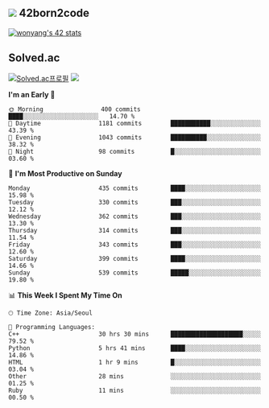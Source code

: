 
## <img src="https://img.shields.io/badge/-000000?style=flat&logo=42&logoColor=white"> 42born2code
<!--[![wonyang's 42 stats](https://badge42.vercel.app/api/v2/cl5nhe5b6007809kydha7ht42/stats?cursusId=21&coalitionId=88)](https://profile.intra.42.fr/users/wonyang)-->

[![wonyang's 42 stats](https://badge.mediaplus.ma/starryblue/wonyang?1337Badge=off&UM6P=off)](https://github.com/oakoudad/badge42)

## Solved.ac
[![Solved.ac프로필](http://mazassumnida.wtf/api/v2/generate_badge?boj=bennyws)](https://solved.ac/bennyws)
<a href="https://solved.ac/bennyws"><img src="http://mazandi.herokuapp.com/api?handle=bennyws&theme=cold"/></a>

<!--START_SECTION:waka-->
**I'm an Early 🐤** 

```text
🌞 Morning                400 commits         ████░░░░░░░░░░░░░░░░░░░░░   14.70 % 
🌆 Daytime                1181 commits        ███████████░░░░░░░░░░░░░░   43.39 % 
🌃 Evening                1043 commits        ██████████░░░░░░░░░░░░░░░   38.32 % 
🌙 Night                  98 commits          █░░░░░░░░░░░░░░░░░░░░░░░░   03.60 % 
```
📅 **I'm Most Productive on Sunday** 

```text
Monday                   435 commits         ████░░░░░░░░░░░░░░░░░░░░░   15.98 % 
Tuesday                  330 commits         ███░░░░░░░░░░░░░░░░░░░░░░   12.12 % 
Wednesday                362 commits         ███░░░░░░░░░░░░░░░░░░░░░░   13.30 % 
Thursday                 314 commits         ███░░░░░░░░░░░░░░░░░░░░░░   11.54 % 
Friday                   343 commits         ███░░░░░░░░░░░░░░░░░░░░░░   12.60 % 
Saturday                 399 commits         ████░░░░░░░░░░░░░░░░░░░░░   14.66 % 
Sunday                   539 commits         █████░░░░░░░░░░░░░░░░░░░░   19.80 % 
```


📊 **This Week I Spent My Time On** 

```text
🕑︎ Time Zone: Asia/Seoul

💬 Programming Languages: 
C++                      30 hrs 30 mins      ████████████████████░░░░░   79.52 % 
Python                   5 hrs 41 mins       ████░░░░░░░░░░░░░░░░░░░░░   14.86 % 
HTML                     1 hr 9 mins         █░░░░░░░░░░░░░░░░░░░░░░░░   03.04 % 
Other                    28 mins             ░░░░░░░░░░░░░░░░░░░░░░░░░   01.25 % 
Ruby                     11 mins             ░░░░░░░░░░░░░░░░░░░░░░░░░   00.50 % 
```


<!--END_SECTION:waka-->

